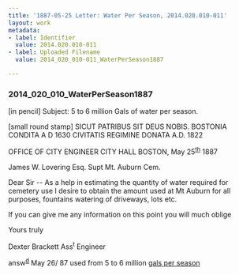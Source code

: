 ```yaml
---
title: '1887-05-25 Letter: Water Per Season, 2014.020.010-011'
layout: work
metadata:
- label: Identifier
  value: 2014.020.010-011
- label: Uploaded Filename
  value: 2014_020_010-011_WaterPerSeason1887

---
```

<div class="pages">
<div id="page-1653860">
<h3><a name="page-1653860">2014_020_010_WaterPerSeason1887</a></h3>
<div class="page-content">
<p>[in pencil] Subject: 5 to 6 million Gals of water per season.</p>
<p>[small round stamp]<span class='line-break'> </span>SICUT PATRIBUS<span class='line-break'> </span>SIT DEUS NOBIS.<span class='line-break'> </span>BOSTONIA<span class='line-break'> </span>CONDITA A D<span class='line-break'> </span>1630<span class='line-break'> </span>CIVITATIS REGIMINE DONATA A.D. 1822</p>
<p>OFFICE OF CITY ENGINEER<span class='line-break'> </span>CITY HALL<span class='line-break'> </span>BOSTON, May 25<sup><u>th</u></sup> 1887</p>
<p>James W. Lovering Esq.<span class='line-break'> </span>Supt Mt. Auburn Cem.</p>
<p>Dear Sir -- As a<span class='line-break'> </span>help in estimating the quantity of water required<span class='line-break'> </span>for cemetery use I desire to obtain the amount<span class='line-break'> </span>used at Mt Auburn for all purposes, fountains<span class='line-break'> </span>watering of driveways, lots etc.</p>
<p>If you can give me any information on this<span class='line-break'> </span>point you will much oblige</p>
<p>Yours truly</p>
<p>Dexter Brackett<span class='line-break'> </span>Ass<sup>t</sup> Engineer</p>
<p>answ<sup><u>d</u></sup> May 26/ 87<span class='line-break'> </span>used from 5 to 6 million<span class='line-break'> </span><u>gals per season</u></p>
</div>
</div>
<br />
</div>

